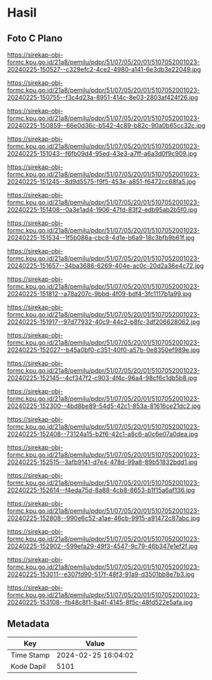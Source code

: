 # Hasil

## Foto C Plano

https://sirekap-obj-formc.kpu.go.id/21a8/pemilu/pdpr/51/07/05/20/01/5107052001023-20240225-150527--c329efc2-4ce2-4980-a141-6e3db3e22049.jpg

https://sirekap-obj-formc.kpu.go.id/21a8/pemilu/pdpr/51/07/05/20/01/5107052001023-20240225-150755--f3c4d23a-8951-414c-8e03-2803af424f26.jpg

https://sirekap-obj-formc.kpu.go.id/21a8/pemilu/pdpr/51/07/05/20/01/5107052001023-20240225-150859--66e0d36c-b542-4c89-b82c-90a0b65cc32c.jpg

https://sirekap-obj-formc.kpu.go.id/21a8/pemilu/pdpr/51/07/05/20/01/5107052001023-20240225-151043--f6fb09d4-95ed-43e3-a7ff-a6a3d0f9c909.jpg

https://sirekap-obj-formc.kpu.go.id/21a8/pemilu/pdpr/51/07/05/20/01/5107052001023-20240225-151245--8d9d5575-f9f5-453e-a851-f6472cc68fa5.jpg

https://sirekap-obj-formc.kpu.go.id/21a8/pemilu/pdpr/51/07/05/20/01/5107052001023-20240225-151408--0a3e1ad4-1906-47fd-83f2-edb95ab2b5f0.jpg

https://sirekap-obj-formc.kpu.go.id/21a8/pemilu/pdpr/51/07/05/20/01/5107052001023-20240225-151534--1f5b086a-cbc8-4d1e-b6a9-18c3bfb9b61f.jpg

https://sirekap-obj-formc.kpu.go.id/21a8/pemilu/pdpr/51/07/05/20/01/5107052001023-20240225-151657--34ba3686-6269-404e-ac0c-20d2a36e4c72.jpg

https://sirekap-obj-formc.kpu.go.id/21a8/pemilu/pdpr/51/07/05/20/01/5107052001023-20240225-151812--a78a207c-9bbd-4f09-bdf4-3fc1117b1a99.jpg

https://sirekap-obj-formc.kpu.go.id/21a8/pemilu/pdpr/51/07/05/20/01/5107052001023-20240225-151917--97d77932-40c9-44c2-b8fc-3df206628062.jpg

https://sirekap-obj-formc.kpu.go.id/21a8/pemilu/pdpr/51/07/05/20/01/5107052001023-20240225-152027--b45a0bf0-c351-40f0-a57b-0e8350ef989e.jpg

https://sirekap-obj-formc.kpu.go.id/21a8/pemilu/pdpr/51/07/05/20/01/5107052001023-20240225-152145--4cf347f2-c903-4f4c-96a4-98cf6c1db5b8.jpg

https://sirekap-obj-formc.kpu.go.id/21a8/pemilu/pdpr/51/07/05/20/01/5107052001023-20240225-152300--4bd8be89-54d5-42c1-853a-81616ce21dc2.jpg

https://sirekap-obj-formc.kpu.go.id/21a8/pemilu/pdpr/51/07/05/20/01/5107052001023-20240225-152408--73124a15-b2f6-42c1-a8c6-a0c6e07a0dea.jpg

https://sirekap-obj-formc.kpu.go.id/21a8/pemilu/pdpr/51/07/05/20/01/5107052001023-20240225-152515--3afb9141-d7e4-478d-99a8-89b51832bdd1.jpg

https://sirekap-obj-formc.kpu.go.id/21a8/pemilu/pdpr/51/07/05/20/01/5107052001023-20240225-152614--f4eda75d-8a88-4cb8-8653-b1f15a6af136.jpg

https://sirekap-obj-formc.kpu.go.id/21a8/pemilu/pdpr/51/07/05/20/01/5107052001023-20240225-152808--990e6c52-a1ae-46cb-9915-a91472c87abc.jpg

https://sirekap-obj-formc.kpu.go.id/21a8/pemilu/pdpr/51/07/05/20/01/5107052001023-20240225-152902--599efa29-49f3-4547-9c79-46b347e1ef2f.jpg

https://sirekap-obj-formc.kpu.go.id/21a8/pemilu/pdpr/51/07/05/20/01/5107052001023-20240225-153011--e307fd90-517f-48f3-91a9-d3501bb8e7b3.jpg

https://sirekap-obj-formc.kpu.go.id/21a8/pemilu/pdpr/51/07/05/20/01/5107052001023-20240225-153108--fb48c8f1-8a4f-4145-8f5c-48fd522e5afa.jpg


## Metadata

| Key        | Value               |
| ---------- | ------------------- |
| Time Stamp | 2024-02-25 16:04:02 |
| Kode Dapil | 5101                |



